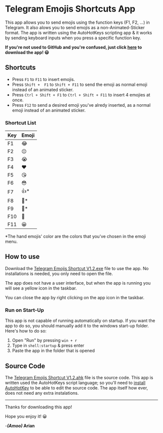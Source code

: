 # Telegram Emojis Shortcuts App

This app allows you to send emojis using the function keys (F1, F2, ...) in Telegram. It also alows you to send emojis as a non-Animated-Sticker format. The app is written using the AutoHotKeys scripting app & it works by sending keyboard inputs when you press a specific function key. 

**If you're not used to GitHub and you're confused, just click [here](https://github.com/ariannavabi/WindowsUtilities/blob/main/Telegram%20Emojis%20Shortcuts/Version%201.2/Telegram%20Emojis%20Shortcut%20V1.2.exe) to download the app! 😃**

## Shortcuts
- Press `F1` to `F11` to insert emojis.
- Press `Shift +  F1` to `Shift + F11` to send the emoji as normal emoji instead of an animated sticker.
- Press `Ctrl + Shift + F1` to `Ctrl + Shift + F11` to insert 4 emojies at once.
- Press `F12` to send a desired emoji you've alredy inserted, as a normal emoji instead of an animated sticker.

### Shortcut List
|Key|Emoji|
|---|---|
|F1|😂|
|F2|😐|
|F3|😭|
|F4|❤️|
|F5|😘|
|F6|😳|
|F7|👍*|
|F8|👏*|
|F9|🙏*|
|F10|🤔|
|F11|😀|


*The hand emojis' color are the colors that you've chosen in the emoji menu. 

## How to use  
  Download the [Telegram Emojis Shortcut V1.2.exe](https://github.com/ariannavabi/WindowsUtilities/blob/main/Telegram%20Emojis%20Shortcuts/Version%201.2/Telegram%20Emojis%20Shortcut%20V1.2.exe) file to use the app. No installations is needed, you only need to open the file.
  
  The app does not have a user interface, but when the app is running you will see a yellow icon in the taskbar.
  
  You can close the app by right clicking on the app icon in the taskbar.
  
  ### Run on Start-Up
  This app is not capable of running automatically on startup. If you want the app to do so, you should manually add it to the windows start-up folder. Here's how to do so:
  1. Open "Run" by pressing `win + r`
  2. Type in `shell:startup` & press enter
  3. Paste the app in the folder that is opened
  





## Source Code
  The [Telegram Emojis Shortcut V1.2.ahk](https://github.com/ariannavabi/WindowsUtilities/blob/main/Telegram%20Emojis%20Shortcuts/Version%201.2/Telegram%20Emojis%20Shortcuts%20V1.2.ahk) file is the source code. This app is written used the AutoHotKeys script language; so you'll need to [install AutoHotKey](https://www.autohotkey.com/) to be able to edit the source code. The app itself how ever, does not need any extra instalations.

---

Thanks for downloading this app!


Hope you enjoy it! 😀
 
 
 -**_(Amoo)_ Arian**
